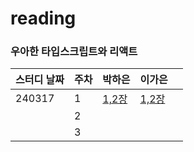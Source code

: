 # reading

### 우아한 타입스크립트와 리액트

| 스터디 날짜 | 주차 | 박하은                                                                        | 이가은                                                                        |     |
| ----------- | ---- | ----------------------------------------------------------------------------- | ----------------------------------------------------------------------------- | --- |
| 240317      | 1    | [1,2장](https://github.com/pullingoff/reading/blob/main/woowa-ts/박하은/1.md) | [1,2장](https://github.com/pullingoff/reading/blob/main/woowa-ts/이가은/1.md) |     |
|             | 2    |                                                                               |                                                                               |     |
|             | 3    |                                                                               |                                                                               |     |
